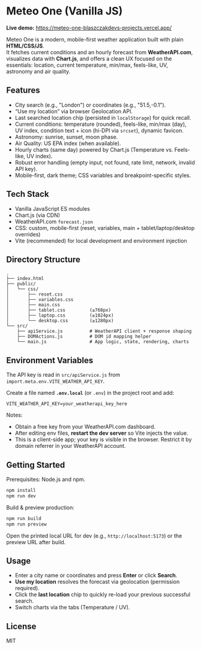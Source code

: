 # Meteo One (Vanilla JS)

**Live demo:** https://meteo-one-blaszczakdevs-projects.vercel.app/

Meteo One is a modern, mobile-first weather application built with plain **HTML/CSS/JS**.  
It fetches current conditions and an hourly forecast from **WeatherAPI.com**, visualizes data with **Chart.js**, and offers a clean UX focused on the essentials: location, current temperature, min/max, feels-like, UV, astronomy and air quality.

## Features

- City search (e.g., "London") or coordinates (e.g., "51.5,-0.1").
- “Use my location” via browser Geolocation API.
- Last searched location chip (persisted in `localStorage`) for quick recall.
- Current conditions: temperature (rounded), feels-like, min/max (day), UV index, condition text + icon (hi-DPI via `srcset`), dynamic favicon.
- Astronomy: sunrise, sunset, moon phase.
- Air Quality: US EPA index (when available).
- Hourly charts (same day) powered by Chart.js (Temperature vs. Feels-like, UV index).
- Robust error handling (empty input, not found, rate limit, network, invalid API key).
- Mobile-first, dark theme; CSS variables and breakpoint-specific styles.

## Tech Stack

- Vanilla JavaScript ES modules
- Chart.js (via CDN)
- WeatherAPI.com `forecast.json`
- CSS: custom, mobile-first (reset, variables, main + tablet/laptop/desktop overrides)
- Vite (recommended) for local development and environment injection

## Directory Structure

```text
.
├── index.html
├── public/
│   └── css/
│       ├── reset.css
│       ├── variables.css
│       ├── main.css
│       ├── tablet.css         (≥768px)
│       ├── laptop.css         (≥1024px)
│       └── desktop.css        (≥1280px)
└── src/
    ├── apiService.js          # WeatherAPI client + response shaping
    ├── DOMActions.js          # DOM id mapping helper
    └── main.js                # App logic, state, rendering, charts
```

## Environment Variables

The API key is read in `src/apiService.js` from `import.meta.env.VITE_WEATHER_API_KEY`.

Create a file named **`.env.local`** (or `.env`) in the project root and add:

```env
VITE_WEATHER_API_KEY=your_weatherapi_key_here
```

Notes:

- Obtain a free key from your WeatherAPI.com dashboard.
- After editing env files, **restart the dev server** so Vite injects the value.
- This is a client-side app; your key is visible in the browser. Restrict it by domain referrer in your WeatherAPI account.

## Getting Started

Prerequisites: Node.js and npm.

```bash
npm install
npm run dev
```

Build & preview production:

```bash
npm run build
npm run preview
```

Open the printed local URL for dev (e.g., `http://localhost:5173`) or the preview URL after build.

## Usage

- Enter a city name or coordinates and press **Enter** or click **Search**.
- **Use my location** resolves the forecast via geolocation (permission required).
- Click the **last location** chip to quickly re-load your previous successful search.
- Switch charts via the tabs (Temperature / UV).

## License

MIT
